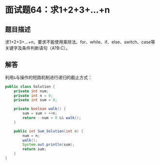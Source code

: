 # 面试题64：求1+2+3+...+n

## 题目描述

求1+2+3+...+n，要求不能使用乘除法、for、while、if、else、switch、case等关键字及条件判断语句（A?B:C）。

## 解答

利用`&`与操作的短路机制进行递归的截止方式：

~~~java
public class Solution {
    private int num;
    private int n = 0;
    private int sum = 0;

    private boolean walk() {
        sum = sum + ++n;
        return --num > 0 && walk();
    }

    public int Sum_Solution(int n) {
        num = n;
        walk();
        System.out.println(sum);
        return sum;
    }
}
~~~

